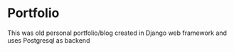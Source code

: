 # Portfolio

This was old personal portfolio/blog created in Django web framework and uses Postgresql as backend
